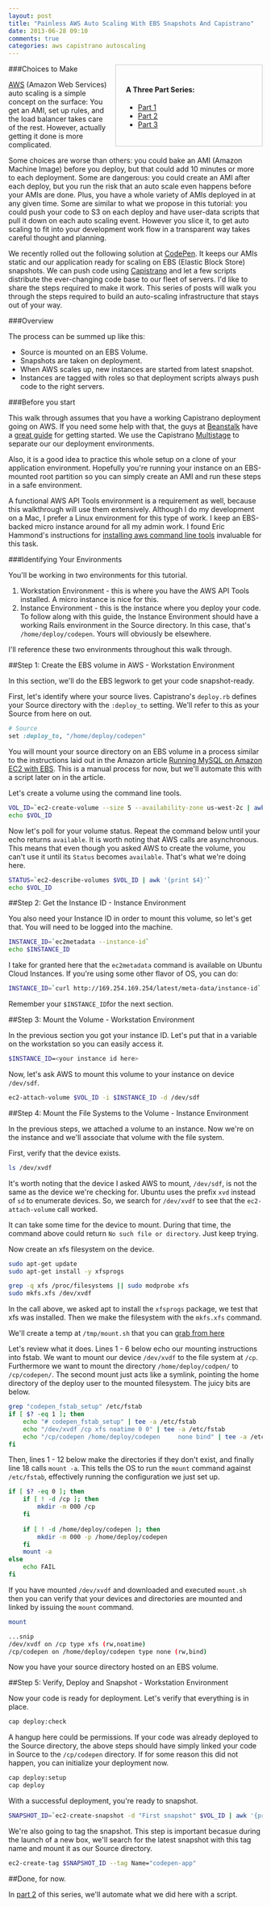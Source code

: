 ```yaml
---
layout: post
title: "Painless AWS Auto Scaling With EBS Snapshots And Capistrano"
date: 2013-06-28 09:10
comments: true
categories: aws capistrano autoscaling
---
```


<div style="width: 250px; float: right; margin: 0 0 10px 10px; padding: 20px; border: 1px solid #ccc;">
  <h4>A Three Part Series:</h4>
  <ul>
    <li><a href="http://boomboomboom.biz/blog/2013/06/28/painless-aws-autoscaling-with-ebs-snapshots-and-capistrano/">Part 1</a></li>
    <li><a href="http://boomboomboom.biz/blog/2013/06/29/painless-aws-autoscaling-with-ebs-snapshots-and-capistrano-part-2/">Part 2</a></li>
    <li><a href="http://boomboomboom.biz/blog/2013/06/29/painless-aws-autoscaling-with-ebs-snapshots-and-capistrano-part-3/">Part 3</a></li>
  </ul>
</div>

###Choices to Make

[AWS](http://aws.amazon.com/) (Amazon Web Services) auto scaling is a simple concept on the surface: You get an AMI, set up rules, and the load balancer takes care of the rest. However, actually getting it done is more complicated. 

Some choices are worse than others: you could bake an AMI (Amazon Machine Image) before you deploy, but that could add 10 minutes or more to each deployment. Some are dangerous: you could create an AMI after each deploy, but you run the risk that an auto scale even happens before your AMIs are done. Plus, you have a whole variety of AMIs deployed in at any given time. Some are similar to what we propose in this tutorial: you could push your code to S3 on each deploy and have user-data scripts that pull it down on each auto scaling event.  However you slice it, to get auto scaling to fit into your development work flow in a transparent way takes careful thought and planning.  

We recently rolled out the following solution at [CodePen](http://codepen.io/). It keeps our AMIs static and our application ready for scaling on EBS (Elastic Block Store) snapshots. We can push code using [Capistrano](https://github.com/capistrano/capistrano) and let a few scripts distribute the ever-changing code base to our fleet of servers. I'd like to share the steps required to make it work.  This series of posts will walk you through the steps required to build an auto-scaling infrastructure that stays out of your way.  

###Overview

The process can be summed up like this:

* Source is mounted on an EBS Volume.
* Snapshots are taken on deployment.
* When AWS scales up, new instances are started from latest snapshot.
* Instances are tagged with roles so that deployment scripts always push code to the right servers.


###Before you start

This walk through assumes that you have a working Capistrano deployment going on AWS. If you need some help with that, the guys at [Beanstalk](http://beanstalkapp.com/) have a [great guide](http://guides.beanstalkapp.com/deployments/deploy-with-capistrano.html) for getting started.  We use the Capistrano [Multistage](https://github.com/capistrano/capistrano/wiki/2.x-Multistage-Extension) to separate our our deployment environments.

Also, it is a good idea to practice this whole setup on a clone of your application environment. Hopefully you're running your instance on an EBS-mounted root partition so you can simply create an AMI and run these steps in a safe environment.

A functional AWS API Tools environment is a requirement as well, because this walkthrough will use them extensively. Although I do my development on a Mac, I prefer a Linux environment for this type of work. I keep an EBS-backed micro instance around for all my admin work. I found Eric Hammond's instructions for [installing aws command line tools](http://alestic.com/2012/09/aws-command-line-tools) invaluable for this task.  


###Identifying Your Environments

You'll be working in two environments for this tutorial.

1. Workstation Environment - this is where you have the AWS API Tools installed. A micro instance is nice for this.
1. Instance Environment - this is the instance where you deploy your code.  To follow along with this guide, the Instance Environment should have a working Rails environment in the Source directory.  In this case, that's `/home/deploy/codepen`. Yours will obviously be elsewhere.

I'll reference these two environments throughout this walk through.


##Step 1: Create the EBS volume in AWS - Workstation Environment

In this section, we'll do the EBS legwork to get your code snapshot-ready.

First, let's identify where your source lives.  Capistrano's `deploy.rb` defines your Source directory with the `:deploy_to` setting.  We'll refer to this as your Source from here on out.

```ruby
# Source
set :deploy_to, "/home/deploy/codepen"
```

You will mount your source directory on an EBS volume in a process similar to the instructions laid out in the Amazon article [Running MySQL on Amazon EC2 with EBS](http://aws.amazon.com/articles/1663). This is a manual process for now, but we'll automate this with a script later on in the article.  

Let's create a volume using the command line tools.

```bash
VOL_ID=`ec2-create-volume --size 5 --availability-zone us-west-2c | awk '{print $2}'`
echo $VOL_ID
```

Now let's poll for your volume status. Repeat the command below until your echo returns `available`. It is worth noting that AWS calls are asynchronous. This means that even though you asked AWS to create the volume, you can't use it until its `Status` becomes `available`. That's what we're doing here.

```bash
STATUS=`ec2-describe-volumes $VOL_ID | awk '{print $4}'`
echo $VOL_ID
```


##Step 2: Get the Instance ID - Instance Environment

You also need your Instance ID in order to mount this volume, so let's get that. You will need to be logged into the machine.

```bash
INSTANCE_ID=`ec2metadata --instance-id`
echo $INSTANCE_ID
```

I take for granted here that the `ec2metadata` command is available on Ubuntu Cloud Instances. If you're using some other flavor of OS, you can do:

```bash
INSTANCE_ID=`curl http://169.254.169.254/latest/meta-data/instance-id`
```

Remember your `$INSTANCE_ID`for the next section.


##Step 3: Mount the Volume - Workstation Environment 

In the previous section you got your instance ID. Let's put that in a variable on the workstation so you can easily access it.

```bash
$INSTANCE_ID=<your instance id here>
```

Now, let's ask AWS to mount this volume to your instance on device `/dev/sdf`.

```bash
ec2-attach-volume $VOL_ID -i $INSTANCE_ID -d /dev/sdf
```


##Step 4: Mount the File Systems to the Volume - Instance Environment

In the previous steps, we attached a volume to an instance. Now we're on the instance and we'll associate that volume with the file system.

First, verify that the device exists.

```bash
ls /dev/xvdf
```

It's worth noting that the device I asked AWS to mount, `/dev/sdf`, is not the same as the device we're checking for.  Ubuntu uses the prefix `xvd` instead of `sd` to enumerate devices.  So, we search for `/dev/xvdf` to see that the `ec2-attach-volume` call worked. 

It can take some time for the device to mount.  During that time, the command above could return `No such file or directory`. Just keep trying.

Now create an xfs filesystem on the device.

```bash
sudo apt-get update
sudo apt-get install -y xfsprogs

grep -q xfs /proc/filesystems || sudo modprobe xfs
sudo mkfs.xfs /dev/xvdf
```

In the call above, we asked apt to install the `xfsprogs` package, we test that xfs was installed.  Then we make the filesystem with the `mkfs.xfs` command.

We'll create a temp at `/tmp/mount.sh` that you can [grab from here](https://gist.github.com/tsabat/5887028#file-mount-sh) 

Let's review what it does.  Lines 1 - 6 below echo our mounting instructions into fstab. We want to mount our device `/dev/xvdf` to the file system at `/cp`.  Furthermore we want to mount the directory `/home/deploy/codpen/` to `/cp/codepen/`. The second mount just acts like a symlink, pointing the home directory of the deploy user to the mounted filesystem. The juicy bits are below.

```bash
grep "codepen_fstab_setup" /etc/fstab
if [ $? -eq 1 ]; then
    echo "# codepen_fstab_setup" | tee -a /etc/fstab
    echo "/dev/xvdf /cp xfs noatime 0 0" | tee -a /etc/fstab
    echo "/cp/codepen /home/deploy/codepen     none bind" | tee -a /etc/fstab
fi
```

Then, lines 1 - 12 below make the directories if they don't exist, and finally line 18 calls `mount -a`.  This tells the OS to run the `mount` command against `/etc/fstab`, effectively running the configuration we just set up.

```bash
if [ $? -eq 0 ]; then
    if [ ! -d /cp ]; then
        mkdir -m 000 /cp
    fi
 
    if [ ! -d /home/deploy/codepen ]; then
        mkdir -m 000 -p /home/deploy/codepen
    fi
    mount -a
else
    echo FAIL
fi
```

If you have mounted `/dev/xvdf` and downloaded and executed `mount.sh` then you can verify that your devices and directories are mounted and linked by issuing the `mount` command.

```bash
mount

...snip
/dev/xvdf on /cp type xfs (rw,noatime)
/cp/codepen on /home/deploy/codepen type none (rw,bind)
```

Now you have your source directory hosted on an EBS volume.


##Step 5: Verify, Deploy and Snapshot - Workstation Environment

Now your code is ready for deployment. Let's verify that everything is in place.

```bash
cap deploy:check
```

A hangup here could be permissions. If your code was already deployed to the Source directory, the above steps should have simply linked your code in Source to the `/cp/codepen` directory.  If for some reason this did not happen, you can initialize your deployment now.

```bash
cap deploy:setup
cap deploy
```

With a successful deployment, you're ready to snapshot.

```bash
SNAPSHOT_ID=`ec2-create-snapshot -d "First snapshot" $VOL_ID | awk '{print $2}'`
```

We're also going to tag the snapshot.  This step is important becasue during the launch of a new box, we'll search for the latest snapshot with this tag name and mount it as our Source directory.

```bash
ec2-create-tag $SNAPSHOT_ID --tag Name="codepen-app"
```

##Done, for now.

In [part 2](/blog/2013/06/29/painless-aws-autoscaling-with-ebs-snapshots-and-capistrano-part-2) of this series, we'll automate what we did here with a script.
